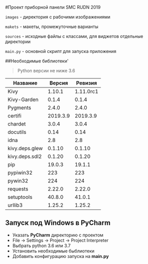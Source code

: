 #Проект приборной панели SMC RUDN 2019

`images` - директория с рабочими изображениями

`makets` - макеты, промежуточные варианты

`sources` - исходные файлы с классами, для виджетов отдельные директории

`main.py` - основной скрипт для запуска приложения

##Необходимые библиотеки'
> Python версии не ниже 3.6

|Название       |Версия     |Ревизия    |
|---------------|-----------|-----------|
|Kivy           |1.10.1     |1.11.0rc1  |
|Kivy-Garden	|0.1.4      |0.1.4      |
|Pygments	    |2.4.0	    |2.4.0      |
|certifi        |2019.3.9   |2019.3.9   |
|chardet        |3.0.4	    |3.0.4      |
|docutils	    |0.14	    |0.14       |
|idna           |2.8        |2.8        |
|kivy.deps.glew	|0.1.10	    |0.1.10     |
|kivy.deps.sdl2	|0.1.20	    |0.1.20     |
|pip	        |19.0.3	    |19.1.1     |
|pypiwin32	    |223        |223        |
|pywin32        |224	    |224        |
|requests	    |2.22.0	    |2.22.0     |
|setuptools	    |40.8.0	    |41.0.1     |
|urllib3	    |1.25.2	    |1.25.2     |

## Запуск под Windows в PyCharm
- Указать **PyCharm** директорию с проектом
- File -> Settings -> Project -> Project Interpreter
- Выбрать python 3.6 или 3.7
- Установить необходимые быблиотеки
- Добавить конфигурацию запуска на **main.py**

